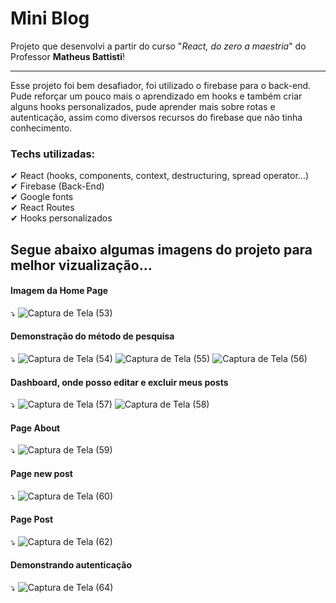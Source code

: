 # Mini Blog

Projeto que desenvolvi a partir do curso "<em>React, do zero a maestria</em>" do Professor <strong>Matheus Battisti</strong>! <br>

<hr>
Esse projeto foi bem desafiador, foi utilizado o firebase para o back-end. Pude reforçar um pouco mais o aprendizado em hooks e também criar alguns hooks personalizados, pude aprender mais sobre rotas e autenticação, assim como diversos recursos do firebase que não tinha conhecimento.

### Techs utilizadas: <br>

✔ React (hooks, components, context, destructuring, spread operator...) <br>
✔ Firebase (Back-End)<br>
✔ Google fonts <br>
✔ React Routes <br>
✔ Hooks personalizados  <br>

## Segue abaixo algumas imagens do projeto para melhor vizualização...

#### Imagem da Home Page

⤵
![Captura de Tela (53)](https://user-images.githubusercontent.com/88805398/170366557-7d081aa1-242d-49cd-89e4-a22df77aefe6.png)

#### Demonstração do método de pesquisa

⤵
![Captura de Tela (54)](https://user-images.githubusercontent.com/88805398/170366902-397aab35-8570-43cb-86c5-176b0d0d5ef1.png)
![Captura de Tela (55)](https://user-images.githubusercontent.com/88805398/170366914-7c46c692-03cf-46e9-81b3-2911ebd0f560.png)
![Captura de Tela (56)](https://user-images.githubusercontent.com/88805398/170366922-08d91e54-ee03-4f78-a6b4-38b2d90ebe40.png)

#### Dashboard, onde posso editar e excluir meus posts

⤵
![Captura de Tela (57)](https://user-images.githubusercontent.com/88805398/170367301-648b1176-8b66-4da9-9efb-a4a1b0290fc7.png)
![Captura de Tela (58)](https://user-images.githubusercontent.com/88805398/170367551-afca26e9-75fd-4909-9f40-4f348bf502f1.png)

#### Page About

⤵
![Captura de Tela (59)](https://user-images.githubusercontent.com/88805398/170367937-ff6e4e6c-814c-4f3a-9e50-fff5e8b11b9d.png)

#### Page new post

⤵
![Captura de Tela (60)](https://user-images.githubusercontent.com/88805398/170368015-41dc89e5-4871-4396-ac96-83830df7316b.png)

#### Page Post

⤵
![Captura de Tela (62)](https://user-images.githubusercontent.com/88805398/170368154-b2b09458-a90d-414b-8e9b-0e716e7b1ec7.png)

#### Demonstrando autenticação

⤵
![Captura de Tela (64)](https://user-images.githubusercontent.com/88805398/170368226-dbc30992-7532-4dc6-94a5-1906709102e3.png)
